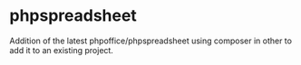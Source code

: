 # phpspreadsheet
Addition of the latest phpoffice/phpspreadsheet using composer in other to add it to an existing project.
